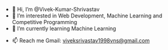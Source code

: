 - 👋 Hi, I’m @Vivek-Kumar-Shrivastav
- 👀 I’m interested in Web Development, Machine Learning and Competitive Programming
- 🌱 I’m currently learning Machine Learning
<!-- - 💞️ I’m looking to collaborate on ... -->
- 📫 Reach me Gmail: viveksrivastav1998vns@gmail.com

<!---
Vivek-Kumar-Shrivastav/Vivek-Kumar-Shrivastav is a ✨ special ✨ repository because its `README.md` (this file) appears on your GitHub profile.
You can click the Preview link to take a look at your changes.
--->
